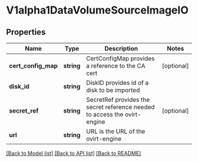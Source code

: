 # V1alpha1DataVolumeSourceImageIO

## Properties
Name | Type | Description | Notes
------------ | ------------- | ------------- | -------------
**cert_config_map** | **string** | CertConfigMap provides a reference to the CA cert | [optional] 
**disk_id** | **string** | DiskID provides id of a disk to be imported | 
**secret_ref** | **string** | SecretRef provides the secret reference needed to access the ovirt-engine | [optional] 
**url** | **string** | URL is the URL of the ovirt-engine | 

[[Back to Model list]](../README.md#documentation-for-models) [[Back to API list]](../README.md#documentation-for-api-endpoints) [[Back to README]](../README.md)


